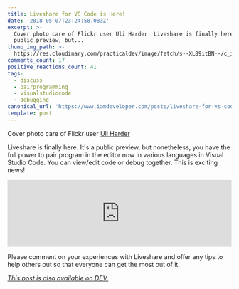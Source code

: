 ```yaml
---
title: Liveshare for VS Code is Here!
date: '2018-05-07T23:24:58.083Z'
excerpt: >-
  Cover photo care of Flickr user Uli Harder  Liveshare is finally here. It's a
  public preview, but...
thumb_img_path: >-
  https://res.cloudinary.com/practicaldev/image/fetch/s--XL89itBN--/c_imagga_scale,f_auto,fl_progressive,h_420,q_auto,w_1000/https://thepracticaldev.s3.amazonaws.com/i/q8xtqj12h6y3xoit6a83.jpg
comments_count: 17
positive_reactions_count: 41
tags:
  - discuss
  - pairprogramming
  - visualstudiocode
  - debugging
canonical_url: 'https://www.iamdeveloper.com/posts/liveshare-for-vs-code-is-here-43km/'
template: post
---
```


Cover photo care of Flickr user [Uli Harder](https://www.flickr.com/photos/uli_harder/5560767146/in/photolist-9tookC-9LPRrk-tYM7xa-BcWBg-8G9GHF-d8Sjkf-hBbNev-eXFkhE-5gqu7R-4eGeKQ-B7hcL-5gMzyu-boVdF6-b8eZrt-947AeF-dajG7G-dcAHH9-qPrUdt-5XWGZy-261ma8h-74NzDS-ncH6po-42Rs34-9JuLYY-c1cE7J-9XEaNC-6KmrxV-ayR5Jq-o8qFc8-dUZwWV-7N52iZ-ahCnZN-7qt7zT-AP9sH2-4Zo4B5-7bHaF2-eUVf2P-6Aeccc-osB1ZK-gq3BY-8sKYga-64CcqJ-HcwC4B-b8NFQp-qaXxmf-5BtADN-MT17b-ahzAgz-9XBhVp-5GQYh1)

Liveshare is finally here. It's a public preview, but nonetheless, you have the full power to pair program in the editor now in various languages in Visual Studio Code. You can view/edit code or debug together. This is exciting news!

<iframe class="liquidTag" src="https://dev.to/embed/twitter?args=993629975529041920" style="border: 0; width: 100%;"></iframe>

Please comment on your experiences with Liveshare and offer any tips to help others out so that everyone can get the most out of it.

_[This post is also available on DEV.](https://dev.to/nickytonline/liveshare-for-vs-code-is-here-43km)_

<script>
const parent = document.getElementsByTagName('head')[0];
const script = document.createElement('script');
script.type = 'text/javascript';
script.src = 'https://cdnjs.cloudflare.com/ajax/libs/iframe-resizer/4.1.1/iframeResizer.min.js';
script.charset = 'utf-8';
script.onload = function() {
    window.iFrameResize({}, '.liquidTag');
};
parent.appendChild(script);
</script>
